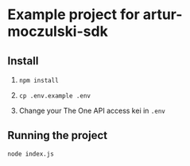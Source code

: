 # Example project for artur-moczulski-sdk

## Install

1. `npm install`

2. `cp .env.example .env`

3. Change your The One API access kei in `.env`

## Running the project

`node index.js`